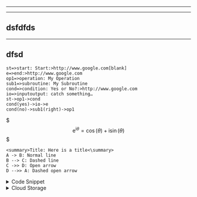 * * *
***
dsfdfds
------
---
dfsd
---

```flowchart
st=>start: Start:>http://www.google.com[blank]
e=>end:>http://www.google.com
op1=>operation: My Operation
sub1=>subroutine: My Subroutine
cond=>condition: Yes or No?:>http://www.google.com
io=>inputoutput: catch something…
st->op1->cond
cond(yes)->io->e
cond(no)->sub1(right)->op1
```

$$$
\mathrm{e}^{\mathrm{i}\theta} = \cos(\theta) + \mathrm{i}\sin(\theta)
$$$


```
<summary>Title: Here is a title<\summary>
A -> B: Normal line
B --> C: Dashed line
C ->> D: Open arrow
D -->> A: Dashed open arrow
```





<details>
<summary>Code Snippet</summary>

```- This is how you dropdown.

- donf

- sab]]]

```
</details>

<details>
<summary>Cloud Storage</summary>

<details>
<summary>what is a bucket?</summary>


`Cloud Storage lets you store unstructured objects in containers called buckets. You can serve static data directly from Cloud Storage, or you can use it to store data for other Google Cloud Platform services.`

</details>

<details>
<summary>How to create a bucket ?</summary>

    Name: 
    Storage Class:
    Location:
    Labels:
    Encryptions:

</details>

<details>
<summary>Types of Storage Classes</summary>

    Multi-region
    Regional
    Nearline
    Coldline
    

</details>

</details>  